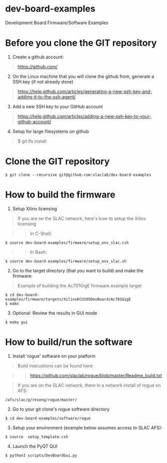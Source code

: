 # dev-board-examples

Development Board Firmware/Software Examples

# Before you clone the GIT repository

1) Create a github account:
> https://github.com/

2) On the Linux machine that you will clone the github from, generate a SSH key (if not already done)
> https://help.github.com/articles/generating-a-new-ssh-key-and-adding-it-to-the-ssh-agent/

3) Add a new SSH key to your GitHub account
> https://help.github.com/articles/adding-a-new-ssh-key-to-your-github-account/

4) Setup for large filesystems on github
> $ git lfs install

# Clone the GIT repository
```
$ git clone --recursive git@github.com:slaclab/dev-board-examples
```

# How to build the firmware 

1) Setup Xilinx licensing

> If you are on the SLAC network, here's how to setup the Xilinx licensing

>> In C-Shell: 
```
$ source dev-board-examples/firmware/setup_env_slac.csh
```

>> In Bash:    
```
$ source dev-board-examples/firmware/setup_env_slac.sh
```

2) Go to the target directory (that you want to build) and make the firmware:

> Example of building the Ac701GigE firmware example target
```
$ cd dev-board-examples/firmware/targets/XilinxKCU105DevBoard/Ac701GigE
$ make
```

3) Optional: Review the results in GUI mode
```
$ make gui
```

# How to build/run the software 

1) Install 'rogue' software on your platform

> Build instrustions can be found here:

>> https://github.com/slaclab/rogue/blob/master/Readme_build.txt

> If you are on the SLAC network, there in a network install of rogue on AFS:
 ```
/afs/slac/g/reseng/rogue/master/
```

2) Go to your git clone's rogue software directory
```
$ cd dev-board-examples/software/rogue
```

3) Setup your environment (example below assumes access to SLAC AFS):
```
$ source  setup_template.csh
```

4) Launch the PyQT QUI
```
$ python3 scripts/DevBoardGui.py 
```

